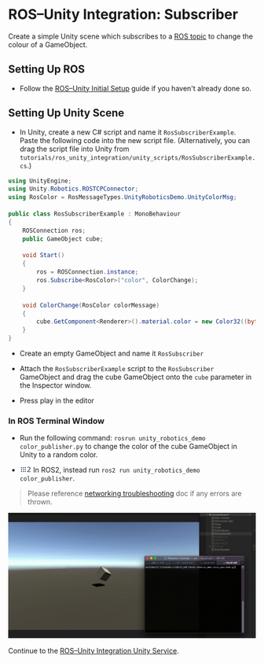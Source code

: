 # ROS–Unity Integration: Subscriber

Create a simple Unity scene which subscribes to a [ROS topic](http://wiki.ros.org/ROS/Tutorials/UnderstandingTopics#ROS_Topics) to change the colour of a GameObject.

## Setting Up ROS

- Follow the [ROS–Unity Initial Setup](setup.md) guide if you haven't already done so.

## Setting Up Unity Scene

- In Unity, create a new C# script and name it `RosSubscriberExample`. Paste the following code into the new script file.
    (Alternatively, you can drag the script file into Unity from `tutorials/ros_unity_integration/unity_scripts/RosSubscriberExample.cs`.)

```csharp
using UnityEngine;
using Unity.Robotics.ROSTCPConnector;
using RosColor = RosMessageTypes.UnityRoboticsDemo.UnityColorMsg;

public class RosSubscriberExample : MonoBehaviour
{
	ROSConnection ros;
    public GameObject cube;

    void Start()
    {
        ros = ROSConnection.instance;
		ros.Subscribe<RosColor>("color", ColorChange);
    }

    void ColorChange(RosColor colorMessage)
    {
        cube.GetComponent<Renderer>().material.color = new Color32((byte)colorMessage.r, (byte)colorMessage.g, (byte)colorMessage.b, (byte)colorMessage.a);
    }
}
```

- Create an empty GameObject and name it `RosSubscriber`
- Attach the `RosSubscriberExample` script to the `RosSubscriber` GameObject and drag the cube GameObject onto the `cube` parameter in the Inspector window.

- Press play in the editor

### In ROS Terminal Window
- Run the following command: `rosrun unity_robotics_demo color_publisher.py` to change the color of the cube GameObject in Unity to a random color.

- <img src="images/ros2_icon.png" alt="ros2" width="23" height="14"/> In ROS2, instead run `ros2 run unity_robotics_demo color_publisher`.

> Please reference [networking troubleshooting](network.md) doc if any errors are thrown.

![](images/tcp_2.gif)

Continue to the [ROS–Unity Integration Unity Service](unity_service.md).